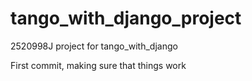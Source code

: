 # tango_with_django_project
2520998J project for tango_with_django

First commit, making sure that things work